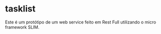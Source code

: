 # tasklist

Este é um protótipo de um web service feito em Rest Full utilizando o micro framework SLIM.

